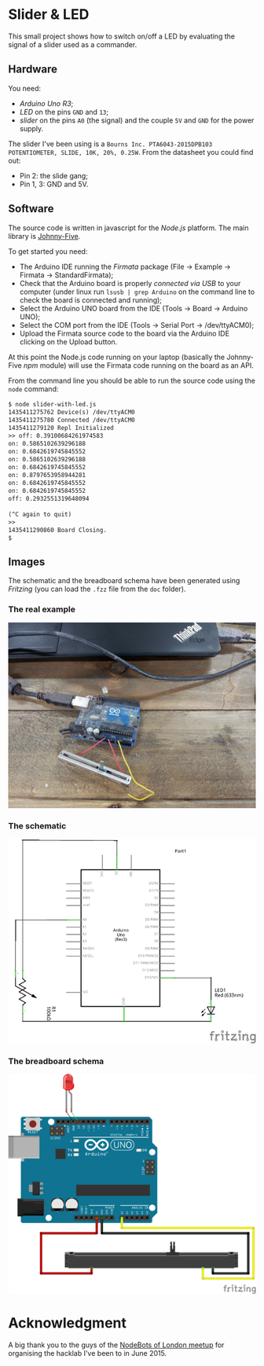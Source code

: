 # Slider & LED

This small project shows how to switch on/off a LED by evaluating the signal of a slider used as a commander.

## Hardware

You need:
- _Arduino Uno R3_;
- _LED_ on the pins `GND` and `13`;
- _slider_ on the pins `A0` (the signal) and the couple `5V` and `GND` for the power supply.

The slider I've been using is a `Bourns Inc. PTA6043-2015DPB103 POTENTIOMETER, SLIDE, 10K, 20%, 0.25W`. From the datasheet you could find out:
- Pin 2: the slide gang;
- Pin 1, 3: GND and 5V.

## Software

The source code is written in javascript for the _Node.js_ platform. The main library is [Johnny-Five](http://johnny-five.io).

To get started you need:
* The Arduino IDE running the _Firmata_ package (File -> Example -> Firmata -> StandardFirmata);
* Check that the Arduino board is properly _connected via USB_ to your computer (under linux run `lsusb | grep Arduino` on the command line to check the board is connected and running);
* Select the Arduino UNO board from the IDE (Tools -> Board -> Arduino UNO);
* Select the COM port from the IDE (Tools -> Serial Port -> /dev/ttyACM0);
* Upload the Firmata source code to the board via the Arduino IDE clicking on the Upload button.

At this point the Node.js code running on your laptop (basically the Johnny-Five _npm_ module) will use the Firmata code running on the board as an API.

From the command line you should be able to run the source code using the `node` command:
```
$ node slider-with-led.js 
1435411275762 Device(s) /dev/ttyACM0 
1435411275780 Connected /dev/ttyACM0 
1435411279120 Repl Initialized 
>> off: 0.39100684261974583
on: 0.5865102639296188
on: 0.6842619745845552
on: 0.5865102639296188
on: 0.6842619745845552
on: 0.8797653958944281
on: 0.6842619745845552
on: 0.6842619745845552
off: 0.2932551319648094

(^C again to quit)
>> 
1435411290860 Board Closing. 
$
```

## Images

The schematic and the breadboard schema have been generated using _Fritzing_ (you can load the `.fzz` file from the `doc` folder).

### The real example
![The setup](/doc/ArduinoUno_Slider_LED.jpg)

### The schematic
![Schematic](/doc/ArduinoUno_Slider_LED_schem.png)

### The breadboard schema
![Breadboard](/doc/ArduinoUno_Slider_LED_bb.png)

# Acknowledgment

A big thank you to the guys of the [NodeBots of London meetup](http://www.meetup.com/NodeBots-of-London) for organising the hacklab I've been to in June 2015.